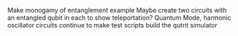 Make monogamy of entanglement example
Maybe create two circuits with an entangled qubit in each to show teleportation?
Quantum Mode, harmonic oscillator circuits
continue to make test scripts
build the qutrit simulator
